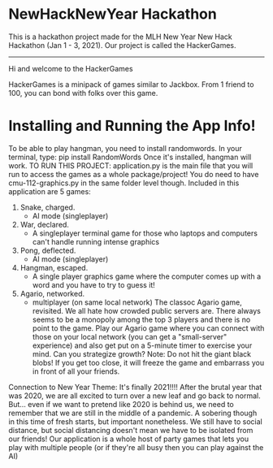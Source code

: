 # NewHackNewYear Hackathon
This is a hackathon project made for the MLH New Year New Hack Hackathon (Jan 1 - 3, 2021). Our project is called the HackerGames.

---

Hi and welcome to the HackerGames 

HackerGames is a minipack of games similar to Jackbox. From 1 friend to 100, you 
can bond with folks over this game. 
# Installing and Running the App Info!
To be able to play hangman, you need to install randomwords. In your terminal,
type: pip install RandomWords
Once it's installed, hangman will work. 
TO RUN THIS PROJECT: application.py is the main file that you will run to access
the games as a whole package/project! You do need to have cmu-112-graphics.py in 
the same folder level though. 
Included in this application are 5 games:
1. Snake, charged.
    - AI mode (singleplayer)
2. War, declared.
    - A singleplayer terminal game for those who laptops and computers can't
    handle running intense graphics
3. Pong, deflected.
    - AI mode (singleplayer)
4. Hangman, escaped.
    - A single player graphics game where the computer comes up with a word and 
    you have to try to guess it! 
5. Agario, networked.
    - multiplayer (on same local network)
    The classoc Agario game, revisited. We all hate how crowded public servers are. 
    There always seems to be a monopoly among the top 3 players and there is no point to the game. 
    Play our Agario game where you can connect with those on your local network (you can get a "small-server" experience) and also get put on a 5-minute timer to exercise your mind.
    Can you strategize growth? Note: Do not hit the giant black blobs! If you get too close, it will freeze the game and embarrass you in front of all your friends.  
    
Connection to New Year Theme: 
    It's finally 2021!!!! After the brutal year that was 2020, we are all 
    excited to turn over a new leaf and go back to normal. But... even if we
    want to pretend like 2020 is behind us, we need to remember that we are 
    still in the middle of a pandemic. A sobering though in this time of fresh
    starts, but important nonetheless. We still have to social distance, but
    social distancing doesn't mean we have to be isolated from our friends! Our 
    application is a whole host of party games that lets you play with multiple
    people (or if they're all busy then you can play against the AI)
